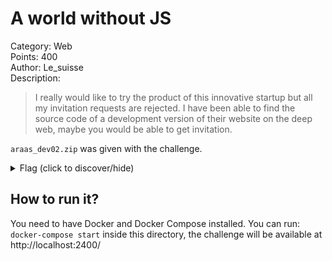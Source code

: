 # A world without JS
Category: Web  
Points: 400  
Author: Le_suisse  
Description:
> I really would like to try the product of this innovative startup but all my
> invitation requests are rejected. I have been able to find the source code of
> a development version of their website on the deep web, maybe you would be
> able to get invitation.

`araas_dev02.zip` was given with the challenge.

<details>
    <summary>Flag (click to discover/hide)</summary>
    <p>GH17{csp_is_not enough}</p>
</details>

## How to run it?
You need to have Docker and Docker Compose installed.
You can run: ``docker-compose start`` inside this directory, the challenge will
be available at http://localhost:2400/
